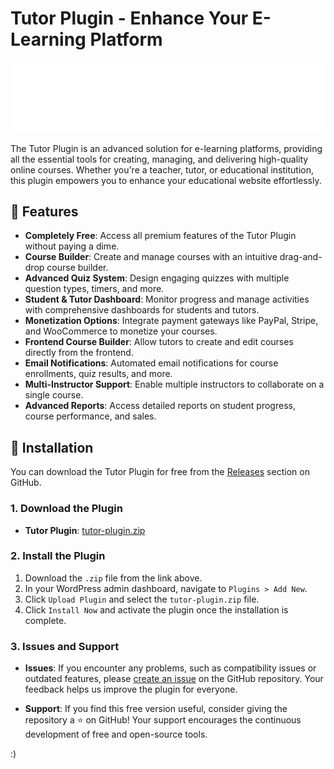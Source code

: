 # Tutor Plugin - Enhance Your E-Learning Platform

[![Tutor Plugin](./.github/tutor-white-logo.png)](https://tutorlms.com/)

The Tutor Plugin is an advanced solution for e-learning platforms, providing all the essential tools for creating, managing, and delivering high-quality online courses. Whether you're a teacher, tutor, or educational institution, this plugin empowers you to enhance your educational website effortlessly.

## 🎉 Features

- **Completely Free**: Access all premium features of the Tutor Plugin without paying a dime.
- **Course Builder**: Create and manage courses with an intuitive drag-and-drop course builder.
- **Advanced Quiz System**: Design engaging quizzes with multiple question types, timers, and more.
- **Student & Tutor Dashboard**: Monitor progress and manage activities with comprehensive dashboards for students and tutors.
- **Monetization Options**: Integrate payment gateways like PayPal, Stripe, and WooCommerce to monetize your courses.
- **Frontend Course Builder**: Allow tutors to create and edit courses directly from the frontend.
- **Email Notifications**: Automated email notifications for course enrollments, quiz results, and more.
- **Multi-Instructor Support**: Enable multiple instructors to collaborate on a single course.
- **Advanced Reports**: Access detailed reports on student progress, course performance, and sales.

## 🚀 Installation

You can download the Tutor Plugin for free from the [Releases](https://github.com/sharafdin/nulled-tutor-pro/releases) section on GitHub.

### 1. Download the Plugin

- **Tutor Plugin**: [tutor-plugin.zip](https://github.com/sharafdin/nulled-tutor-pro/releases/tag/tutor-pro_v2.7.6)

### 2. Install the Plugin

1. Download the `.zip` file from the link above.
2. In your WordPress admin dashboard, navigate to `Plugins > Add New`.
3. Click `Upload Plugin` and select the `tutor-plugin.zip` file.
4. Click `Install Now` and activate the plugin once the installation is complete.

### 3. Issues and Support

- **Issues**: If you encounter any problems, such as compatibility issues or outdated features, please [create an issue](https://github.com/username/tutor-plugin/issues) on the GitHub repository. Your feedback helps us improve the plugin for everyone.

- **Support**: If you find this free version useful, consider giving the repository a ⭐️ on GitHub! Your support encourages the continuous development of free and open-source tools.

:)